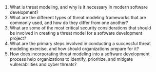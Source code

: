 

1. What is threat modeling, and why is it necessary in modern software development?
2. What are the different types of threat modeling frameworks that are commonly used, and how do they differ from one another?
3. What are some of the most critical security considerations that should be involved in creating a threat model for a software development project?
4. What are the primary steps involved in conducting a successful threat modeling exercise, and how should organizations prepare for it?
5. How does incorporating threat modeling into a software development process help organizations to identify, prioritize, and mitigate vulnerabilities and cyber threats?